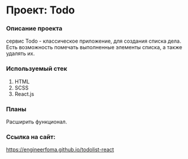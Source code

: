# Проект: Todo

### Описание проекта
сервис Todo - классическое приложение, для создания списка дела. Есть возможность помечать выполненные элементы списка, а также удалять их.

### Используемый стек
1. HTML
2. SCSS
3. React.js

### Планы
Расширить функционал.

### Ссылка на сайт:
https://engineerfoma.github.io/todolist-react